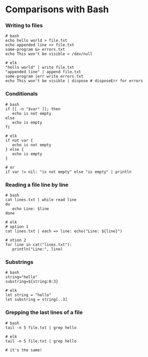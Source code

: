 # Comparisons with Bash

### Writing to files

```elk
# bash
echo hello world > file.txt
echo appended line >> file.txt
some-program &> errors.txt
echo This won't be visible > /dev/null

# elk
"hello world" | write file.txt
"appended line" | append file.txt
some-program |err write errors.txt
echo This won't be visible | dispose # disposeErr for errors
```

### Conditionals

```elk
# bash
if [[ -n "$var" ]]; then
   echo is not empty
else
   echo is empty
fi

# elk
if not var {
   echo is not empty
} else {
   echo is empty
}

# or
if var != nil: "is not empty" else "is empty" | println
```

### Reading a file line by line

```elk
# bash
cat lines.txt | while read line 
do
   echo Line: $line
done

# elk
# option 1
cat lines.txt | each => line: echo("Line: ${line}")

# otion 2
for line in cat("lines.txt"):
   println("Line:", line)
```

### Substrings

```elk
# bash
string="hello"
substring=${string:0:3}

# elk
let string = "hello"
let substring = string[..3]
```

### Grepping the last lines of a file

```elk
# bash
tail -n 5 file.txt | grep hello

# elk
tail -n 5 file.txt | grep hello

# it's the same!
```